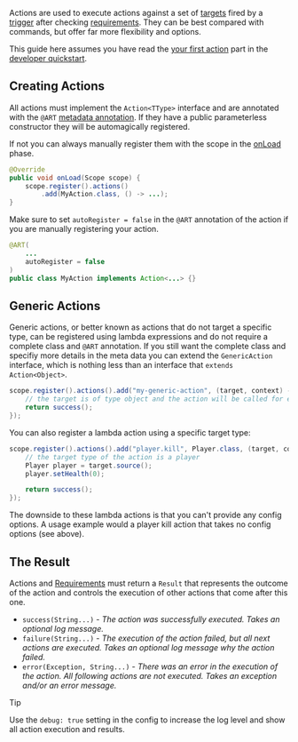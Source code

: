 Actions are used to execute actions against a set of [targets](targets.md) fired by a [trigger](trigger.md) after checking [requirements](requirements.md). They can be best compared with commands, but offer far more flexibility and options.

This guide here assumes you have read the [your first action](README.md#your-first-action) part in the [developer quickstart](README.md).

## Creating Actions

All actions must implement the `Action<TType>` interface and are annotated with the `@ART` [metadata annotation](annotations.md). If they have a public parameterless constructor they will be automagically registered.

If not you can always manually register them with the scope in the [onLoad](modules.md#onload) phase.

```java
@Override
public void onLoad(Scope scope) {
    scope.register().actions()
        .add(MyAction.class, () -> ...);
}
```

Make sure to set `autoRegister = false` in the `@ART` annotation of the action if you are manually registering your action.

```java
@ART(
    ...
    autoRegister = false
)
public class MyAction implements Action<...> {}
```

## Generic Actions

Generic actions, or better known as actions that do not target a specific type, can be registered using lambda expressions and do not require a complete class and `@ART` annotation. If you still want the complete class and specifiy more details in the meta data you can extend the `GenericAction` interface, which is nothing less than an interface that `extends Action<Object>`.

```java
scope.register().actions().add("my-generic-action", (target, context) -> {
    // the target is of type object and the action will be called for every target type
    return success();
});
```

You can also register a lambda action using a specific target type:

```java
scope.register().actions().add("player.kill", Player.class, (target, context) -> {
    // the target type of the action is a player
    Player player = target.source();
    player.setHealth(0);

    return success();
});
```

The downside to these lambda actions is that you can't provide any config options. A usage example would a player kill action that takes no config options (see above).

## The Result

Actions and [Requirements](requirements.md) must return a `Result` that represents the outcome of the action and controls the execution of other actions that come after this one.

* `success(String...)` - *The action was successfully executed. Takes an optional log message.*
* `failure(String...)` - *The execution of the action failed, but all next actions are executed. Takes an optional log message why the action failed.*
* `error(Exception, String...)` - *There was an error in the execution of the action. All following actions are not executed. Takes an exception and/or an error message.*

> [!TIP]
> Use the `debug: true` setting in the config to increase the log level and show all action execution and results.
